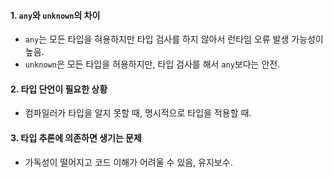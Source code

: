 #### 1. `any`와 `unknown`의 차이
- `any`는 모든 타입을 혀용하지만 타입 검사를 하지 않아서 런타임 오류 발생 가능성이 높음.
- `unknown`은 모든 타입을 허용하지만, 타입 검사를 해서 `any`보다는 안전.

#### 2. 타입 단언이 필요한 상황
- 컴파일러가 타입을 알지 못할 때, 명시적으로 타입을 적용할 때.

#### 3. 타입 추론에 의존하면 생기는 문제
- 가독성이 떨어지고 코드 이해가 어려울 수 있음, 유지보수.